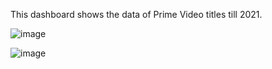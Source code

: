 This dashboard shows the data of Prime Video titles till 2021. 

![image](https://github.com/user-attachments/assets/f669534b-08a2-4b99-8de1-d710cfb07ba1)

![image](https://github.com/user-attachments/assets/d216a52b-c80b-4d30-b05e-a8a927ed68c7)
